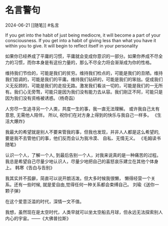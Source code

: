 # 名言警句
2024-06-21
[[随笔]]
#名言

If you get into the habit of just being mediocre, it will become a part of your consciousness. If you get into a habit of giving less than what you have it within you to give. It will begin to reflect itself in your personality

如果你已经养成了平庸的习惯，平庸就会变成你意识的一部分。如果你养成不尽全力的习惯，而你本身是有这份力量的，那么不尽全力将会渐渐成为你的性格。

维持我们节俭的，可能是我们的贫穷。维持我们检点的，可能是我们的丑陋。维持我们低调的，可能是我们的平庸。维持我们钻研的，可能是我们的笨拙。促成我们义无反顾的，可能是我们的走投无路。激发我们看淡一切的，可能是我们的一无所有。我们心无旁骛，可能只是因为我们没有能力去从容。我们刚正不阿，可能只是因为我们没有资格被诱惑。（杨奇函）

人穷尽一生追寻另一个人类，共度一生的事，我一直无法理解。
或许我自己太有意思, 无需他人陪伴。
所以, 祝你们在对方身上得到的快乐与我自己一样多。
《生活大爆炸》

我最大的希望就是别人不要来管我的事，但我也发现，并非人人都是这么希望的,要是我不去管他们的事，他们反而会认为我冷漠、 自私、无情无义。
《毛姆读书随笔》


认识一个人，了解一个人, 到最后告别一个人，对我来说真的是一种痛苦的过程。我总是希望自己尽量少地认识人，尽量少地把自己的喜怒哀乐建立在其他个体身上。
韩寒《告白与告别》


我其实并不孤僻，简直可以说开朗活泼。但大多时候我很懒， 懒得经营一个关系。还有一些时候, 就是爱自由,觉得任何一种关系都会束缚自己。
刘瑜《送你一颗子弹》

在这个爱意泛滥的时代，深情一文不值。

我想，虽然现在是太空时代，人类早就可以坐太空船去月球，但永远无法探索别人内心的宇宙。——《大佛普拉斯》